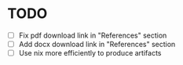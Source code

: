 # TODO

- [ ] Fix pdf download link in "References" section 
- [ ] Add docx download link in "References" section 
- [ ] Use nix more efficiently to produce artifacts
